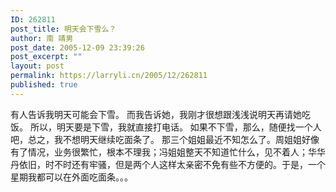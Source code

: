 ```yaml
---
ID: 262811
post_title: 明天会下雪么？
author: 南 靖男
post_date: 2005-12-09 23:39:26
post_excerpt: ""
layout: post
permalink: https://larryli.cn/2005/12/262811
published: true
---
```

有人告诉我明天可能会下雪。
而我告诉她，我刚才很想跟浅浅说明天再请她吃饭。
所以，明天要是下雪，我就直接打电话。
如果不下雪，那么，随便找一个人吧，总之，我不想明天继续吃面条了。
那三个姐姐最近不知怎么了。周姐姐好像有了情况，业务很繁忙，根本不理我；冯姐姐整天不知道忙什么，见不着人；华华丹依旧，时不时还有牢骚，但是两个人这样太亲密不免有些不方便的。于是，一个星期我都可以在外面吃面条。。。